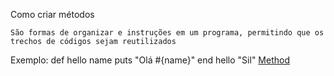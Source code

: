 
Como criar métodos

    São formas de organizar e instruções em um programa, permitindo que os trechos de códigos sejam reutilizados

Exemplo:
    def hello name
        puts "Olá #{name}"
    end
    hello "Sil"
[Method](method.rb)